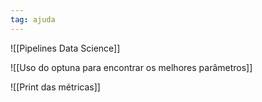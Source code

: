 ```yaml
---
tag: ajuda
---
```


![[Pipelines Data Science]]

![[Uso do optuna para encontrar os melhores parâmetros]]

![[Print das métricas]]